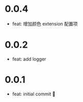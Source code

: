 # 0.0.4

- feat: 增加颜色 extension 配置项

# 0.0.2

- feat: add logger

# 0.0.1

- feat: initial commit 🎉
